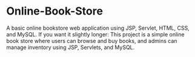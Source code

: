 # Online-Book-Store
A basic online bookstore web application using JSP, Servlet, HTML, CSS, and MySQL.  If you want it slightly longer:  This project is a simple online book store where users can browse and buy books, and admins can manage inventory using JSP, Servlets, and MySQL.
